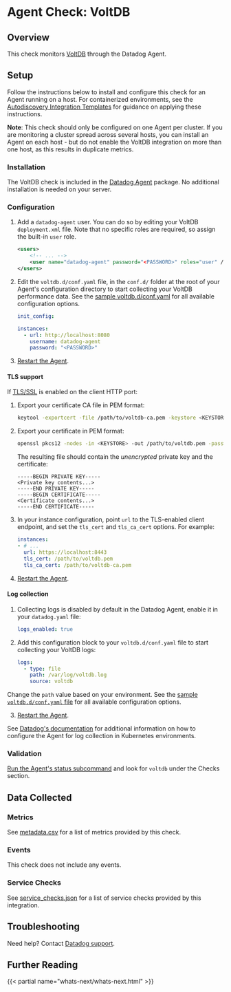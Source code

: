 # Agent Check: VoltDB

## Overview

This check monitors [VoltDB][1] through the Datadog Agent.

## Setup

Follow the instructions below to install and configure this check for an Agent running on a host. For containerized environments, see the [Autodiscovery Integration Templates][2] for guidance on applying these instructions.

**Note**: This check should only be configured on one Agent per cluster. If you are monitoring a cluster spread across several hosts, you can install an Agent on each host - but do not enable the VoltDB integration on more than one host, as this results in duplicate metrics.

### Installation

The VoltDB check is included in the [Datadog Agent][2] package.
No additional installation is needed on your server.

### Configuration

1. Add a `datadog-agent` user. You can do so by editing your VoltDB `deployment.xml` file. Note that no specific roles are required, so assign the built-in `user` role.

    ```xml
    <users>
        <!-- ... -->
        <user name="datadog-agent" password="<PASSWORD>" roles="user" />
    </users>
    ```

2. Edit the `voltdb.d/conf.yaml` file, in the `conf.d/` folder at the root of your Agent's configuration directory to start collecting your VoltDB performance data. See the [sample voltdb.d/conf.yaml][3] for all available configuration options.

    ```yaml
    init_config:

    instances:
      - url: http://localhost:8080
        username: datadog-agent
        password: "<PASSWORD>"
    ```

3. [Restart the Agent][4].

#### TLS support

If [TLS/SSL][5] is enabled on the client HTTP port:

1. Export your certificate CA file in PEM format:

    ```bash
    keytool -exportcert -file /path/to/voltdb-ca.pem -keystore <KEYSTORE> -storepass <PASSWORD> -alias voltdb -rfc
    ```

1. Export your certificate in PEM format:

    ```bash
    openssl pkcs12 -nodes -in <KEYSTORE> -out /path/to/voltdb.pem -password pass:<PASSWORD>
    ```

    The resulting file should contain the _unencrypted_ private key and the certificate:

    ```
    -----BEGIN PRIVATE KEY-----
    <Private key contents...>
    -----END PRIVATE KEY-----
    -----BEGIN CERTIFICATE-----
    <Certificate contents...>
    -----END CERTIFICATE-----
    ```

2. In your instance configuration, point `url` to the TLS-enabled client endpoint, and set the `tls_cert` and `tls_ca_cert` options. For example:

    ```yaml
    instances:
    - # ...
      url: https://localhost:8443
      tls_cert: /path/to/voltdb.pem
      tls_ca_cert: /path/to/voltdb-ca.pem
    ```

3. [Restart the Agent][4].

#### Log collection

<!-- partial
{{< site-region region="us3" >}}
**Log collection is not supported for the Datadog {{< region-param key="dd_site_name" >}} site**.
{{< /site-region >}}
partial -->

1. Collecting logs is disabled by default in the Datadog Agent, enable it in your `datadog.yaml` file:

    ```yaml
    logs_enabled: true
    ```

2. Add this configuration block to your `voltdb.d/conf.yaml` file to start collecting your VoltDB logs:

    ```yaml
    logs:
      - type: file
        path: /var/log/voltdb.log
        source: voltdb
    ```

  Change the `path` value based on your environment. See the [sample `voltdb.d/conf.yaml` file][3] for all available configuration options.

  3. [Restart the Agent][4].

  See [Datadog's documentation][6] for additional information on how to configure the Agent for log collection in Kubernetes environments.

### Validation

[Run the Agent's status subcommand][7] and look for `voltdb` under the Checks section.

## Data Collected

### Metrics

See [metadata.csv][8] for a list of metrics provided by this check.

### Events

This check does not include any events.

### Service Checks

See [service_checks.json][9] for a list of service checks provided by this integration.

## Troubleshooting

Need help? Contact [Datadog support][10].

## Further Reading

{{< partial name="whats-next/whats-next.html" >}}

[1]: https://voltdb.com
[2]: https://docs.datadoghq.com/agent/kubernetes/integrations/
[3]: https://github.com/DataDog/integrations-core/blob/master/voltdb/datadog_checks/voltdb/data/conf.yaml.example
[4]: https://docs.datadoghq.com/agent/guide/agent-commands/#start-stop-and-restart-the-agent
[5]: https://docs.voltdb.com/UsingVoltDB/SecuritySSL.php
[6]: https://docs.datadoghq.com/agent/kubernetes/log/
[7]: https://docs.datadoghq.com/agent/guide/agent-commands/#agent-status-and-information
[8]: https://github.com/DataDog/integrations-core/blob/master/voltdb/metadata.csv
[9]: https://github.com/DataDog/integrations-core/blob/master/voltdb/assets/service_checks.json
[10]: https://docs.datadoghq.com/help/
